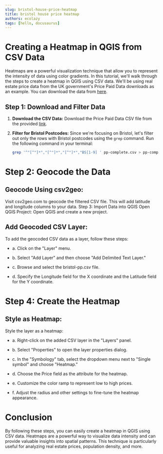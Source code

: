 ```yaml
---
slug: bristol-house-price-heatmap
title: bristol house price heatmap
authors: ecolazy
tags: [hello, docusaurus]
---
```

# Creating a Heatmap in QGIS from CSV Data

Heatmaps are a powerful visualization technique that allow you to represent the intensity of data using color gradients. In this tutorial, we'll walk through the steps to create a heatmap in QGIS using CSV data. We'll be using real estate price data from the UK government's Price Paid Data downloads as an example. You can download the data from [here](https://www.gov.uk/government/statistical-data-sets/price-paid-data-downloads).

## Step 1: Download and Filter Data

1. **Download the CSV Data:**
   Download the Price Paid Data CSV file from the provided [link](https://www.gov.uk/government/statistical-data-sets/price-paid-data-downloads).

2. **Filter for Bristol Postcodes:**
   Since we're focusing on Bristol, let's filter out only the rows with Bristol postcodes using the `grep` command. Run the following command in your terminal:

   ```bash
   grep '^"[^"]*","[^"]*","[^"]*","BS[1-9] ' pp-complete.csv > pp-complete-bs.csv
    ```
# Step 2: Geocode the Data
## Geocode Using csv2geo:
Visit csv2geo.com to geocode the filtered CSV file. This will add latitude and longitude columns to your data.
Step 3: Import Data into QGIS
Open QGIS Project:
Open QGIS and create a new project.

## Add Geocoded CSV Layer:
To add the geocoded CSV data as a layer, follow these steps:

- a. Click on the "Layer" menu.

- b. Select "Add Layer" and then choose "Add Delimited Text Layer."

- c. Browse and select the bristol-pp.csv file.

- d. Specify the Longitude field for the X coordinate and the Latitude field for the Y coordinate.

# Step 4: Create the Heatmap
## Style as Heatmap:
Style the layer as a heatmap:

- a. Right-click on the added CSV layer in the "Layers" panel.

- b. Select "Properties" to open the layer properties dialog.

- c. In the "Symbology" tab, select the dropdown menu next to "Single symbol" and choose "Heatmap."

- d. Choose the Price field as the attribute for the heatmap.

- e. Customize the color ramp to represent low to high prices.

- f. Adjust the radius and other settings to fine-tune the heatmap appearance.

# Conclusion
By following these steps, you can easily create a heatmap in QGIS using CSV data. Heatmaps are a powerful way to visualize data intensity and can provide valuable insights into spatial patterns. This technique is particularly useful for analyzing real estate prices, population density, and more.